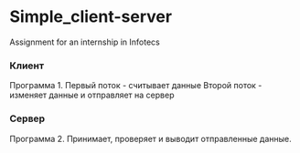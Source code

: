 # Simple_client-server
Assignment for an internship in Infotecs
### Клиент
Программа 1. 
Первый поток - считывает данные
Второй поток - изменяет данные и отправляет на сервер
### Сервер
Программа 2. 
Принимает, проверяет и выводит отправленные данные.